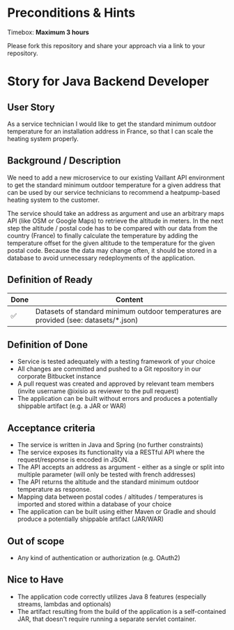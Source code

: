 
# Preconditions & Hints

Timebox: **Maximum 3 hours**

Please fork this repository and share your approach via a link to your repository.

# Story for Java Backend Developer

## User Story

As a service technician I would like to get the standard minimum outdoor temperature for an installation address in France, 
so that I can scale the heating system properly.

## Background /  Description
We need to add a new microservice to our existing Vaillant API environment to get the standard minimum outdoor temperature for 
a given address that can be used by our service technicians to recommend a heatpump-based heating system to the customer.

The service should take an address as argument and use an arbitrary maps API (like OSM or Google Maps) to retrieve the altitude in meters.
In the next step the altitude / postal code has to be compared with our data from the country (France) to finally calculate the temperature 
by adding the temperature offset for the given altitude to the temperature for the given postal code.
Because the data may change often, it should be stored in a database to avoid unnecessary redeployments of the application.

## Definition of Ready

| Done | Content                                                                               |
|------|---------------------------------------------------------------------------------------|
| ✅    | Datasets of standard minimum outdoor temperatures are provided (see: datasets/*.json) |

## Definition of Done

* Service is tested adequately with a testing framework of your choice
* All changes are committed and pushed to a Git repository in our corporate Bitbucket instance
* A pull request was created and approved by relevant team members (invite username @ixisio as reviewer to the pull request)
* The application can be built without errors and produces a potentially shippable artifact (e.g. a JAR or WAR)

## Acceptance criteria

* The service is written in Java and Spring (no further constraints)
* The service exposes its functionality via a RESTful API where the request/response is encoded in JSON.
* The API accepts an address as argument - either as a single or split into multiple parameter (will only be tested with french addresses)
* The API returns the altitude and the standard minimum outdoor temperature as response.
* Mapping data between postal codes / altitudes / temperatures is imported and stored within a database of your choice
* The application can be built using either Maven or Gradle and should produce a potentially shippable artifact (JAR/WAR)

## Out of scope

* Any kind of authentication or authorization (e.g. OAuth2)

## Nice to Have

* The application code correctly utilizes Java 8 features (especially streams, lambdas and optionals)
* The artifact resulting from the build of the application is a self-contained JAR, that doesn't require running a separate servlet container.